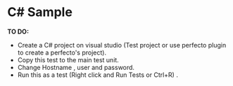 # C# Sample

**TO DO:**
- Create a C# project on visual studio (Test project or use perfecto plugin to create a perfecto's project).
- Copy this test to the main test unit.
- Change Hostname , user and password.
- Run this as a test (Right click and Run Tests or Ctrl+R) .
